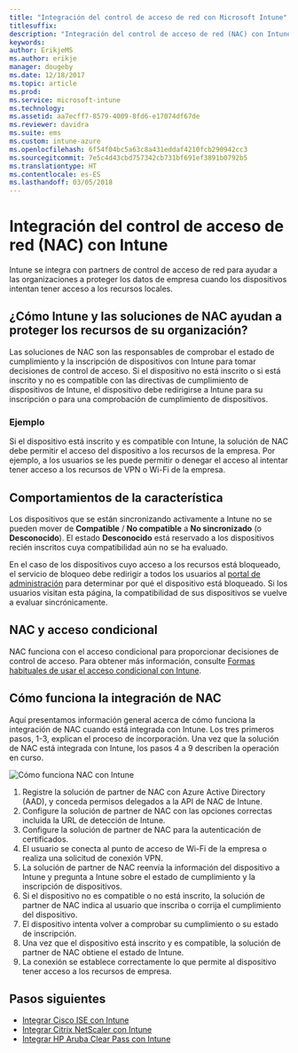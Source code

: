 ```yaml
---
title: "Integración del control de acceso de red con Microsoft Intune"
titlesuffix: 
description: "Integración del control de acceso de red (NAC) con Intune"
keywords: 
author: ErikjeMS
ms.author: erikje
manager: dougeby
ms.date: 12/18/2017
ms.topic: article
ms.prod: 
ms.service: microsoft-intune
ms.technology: 
ms.assetid: aa7ecff7-8579-4009-8fd6-e17074df67de
ms.reviewer: davidra
ms.suite: ems
ms.custom: intune-azure
ms.openlocfilehash: 6f54f04bc5a63c8a431eddaf4210fcb290942cc3
ms.sourcegitcommit: 7e5c4d43cbd757342cb731bf691ef3891b0792b5
ms.translationtype: HT
ms.contentlocale: es-ES
ms.lasthandoff: 03/05/2018
---
```

# <a name="network-access-control-nac-integration-with-intune"></a>Integración del control de acceso de red (NAC) con Intune

Intune se integra con partners de control de acceso de red para ayudar a las organizaciones a proteger los datos de empresa cuando los dispositivos intentan tener acceso a los recursos locales.

## <a name="how-do-intune-and-nac-solutions-help-protect-your-organization-resources"></a>¿Cómo Intune y las soluciones de NAC ayudan a proteger los recursos de su organización?

Las soluciones de NAC son las responsables de comprobar el estado de cumplimiento y la inscripción de dispositivos con Intune para tomar decisiones de control de acceso. Si el dispositivo no está inscrito o si está inscrito y no es compatible con las directivas de cumplimiento de dispositivos de Intune, el dispositivo debe redirigirse a Intune para su inscripción o para una comprobación de cumplimiento de dispositivos.

### <a name="example"></a>Ejemplo

Si el dispositivo está inscrito y es compatible con Intune, la solución de NAC debe permitir el acceso del dispositivo a los recursos de la empresa. Por ejemplo, a los usuarios se les puede permitir o denegar el acceso al intentar tener acceso a los recursos de VPN o Wi-Fi de la empresa.

## <a name="feature-behaviors"></a>Comportamientos de la característica

Los dispositivos que se están sincronizando activamente a Intune no se pueden mover de **Compatible** / **No compatible** a **No sincronizado** (o **Desconocido**). El estado **Desconocido** está reservado a los dispositivos recién inscritos cuya compatibilidad aún no se ha evaluado.

En el caso de los dispositivos cuyo acceso a los recursos está bloqueado, el servicio de bloqueo debe redirigir a todos los usuarios al [portal de administración](https://portal.manage.microsoft.com) para determinar por qué el dispositivo está bloqueado.  Si los usuarios visitan esta página, la compatibilidad de sus dispositivos se vuelve a evaluar sincrónicamente.

## <a name="nac-and-conditional-access"></a>NAC y acceso condicional

NAC funciona con el acceso condicional para proporcionar decisiones de control de acceso. Para obtener más información, consulte [Formas habituales de usar el acceso condicional con Intune](conditional-access-intune-common-ways-use.md).

## <a name="how-the-nac-integration-works"></a>Cómo funciona la integración de NAC

Aquí presentamos información general acerca de cómo funciona la integración de NAC cuando está integrada con Intune. Los tres primeros pasos, 1-3, explican el proceso de incorporación. Una vez que la solución de NAC está integrada con Intune, los pasos 4 a 9 describen la operación en curso.

![Cómo funciona NAC con Intune](./media/ca-intune-common-ways-2.png)

1. Registre la solución de partner de NAC con Azure Active Directory (AAD), y conceda permisos delegados a la API de NAC de Intune.
2. Configure la solución de partner de NAC con las opciones correctas incluida la URL de detección de Intune.
3. Configure la solución de partner de NAC para la autenticación de certificados.
4. El usuario se conecta al punto de acceso de Wi-Fi de la empresa o realiza una solicitud de conexión VPN.
5. La solución de partner de NAC reenvía la información del dispositivo a Intune y pregunta a Intune sobre el estado de cumplimiento y la inscripción de dispositivos.
6. Si el dispositivo no es compatible o no está inscrito, la solución de partner de NAC indica al usuario que inscriba o corrija el cumplimiento del dispositivo.
7. El dispositivo intenta volver a comprobar su cumplimiento o su estado de inscripción.
8. Una vez que el dispositivo está inscrito y es compatible, la solución de partner de NAC obtiene el estado de Intune.
9. La conexión se establece correctamente lo que permite al dispositivo tener acceso a los recursos de empresa.

## <a name="next-steps"></a>Pasos siguientes

- [Integrar Cisco ISE con Intune](http://www.cisco.com/c/en/us/td/docs/security/ise/2-1/admin_guide/b_ise_admin_guide_21/b_ise_admin_guide_20_chapter_01000.html)
- [Integrar Citrix NetScaler con Intune](http://docs.citrix.com/en-us/netscaler-gateway/12/microsoft-intune-integration/configuring-network-access-control-device-check-for-netscaler-gateway-virtual-server-for-single-factor-authentication-deployment.html)
- [Integrar HP Aruba Clear Pass con Intune](https://support.arubanetworks.com/Documentation/tabid/77/DMXModule/512/Command/Core_Download/Default.aspx?EntryId=23757)

